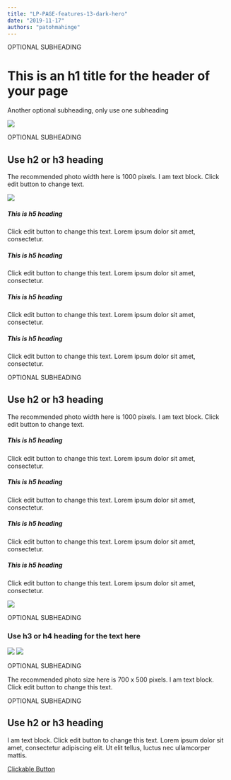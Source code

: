 ```yaml
---
title: "LP-PAGE-features-13-dark-hero"
date: "2019-11-17"
authors: "patohmahinge"
---
```


OPTIONAL SUBHEADING

# This is an h1 title for the header of your page

Another optional subheading, only use one subheading

![](images/placeholder-1000x563.jpg)

OPTIONAL SUBHEADING

## Use h2 or h3 heading

The recommended photo width here is 1000 pixels. I am text block. Click edit button to change text.

![](images/placeholder-700x450.jpg)

##### This is h5 heading

Click edit button to change this text. Lorem ipsum dolor sit amet, consectetur.

##### This is h5 heading

Click edit button to change this text. Lorem ipsum dolor sit amet, consectetur.

##### This is h5 heading

Click edit button to change this text. Lorem ipsum dolor sit amet, consectetur.

##### This is h5 heading

Click edit button to change this text. Lorem ipsum dolor sit amet, consectetur.

OPTIONAL SUBHEADING

## Use h2 or h3 heading

The recommended photo width here is 1000 pixels. I am text block. Click edit button to change text.

##### This is h5 heading

Click edit button to change this text. Lorem ipsum dolor sit amet, consectetur.

##### This is h5 heading

Click edit button to change this text. Lorem ipsum dolor sit amet, consectetur.

##### This is h5 heading

Click edit button to change this text. Lorem ipsum dolor sit amet, consectetur.

##### This is h5 heading

Click edit button to change this text. Lorem ipsum dolor sit amet, consectetur.

![](images/placeholder-700x450.jpg)

OPTIONAL SUBHEADING

### Use h3 or h4 heading for the text here

![](images/placeholder-700x450.jpg) ![](images/placeholder-700x450.jpg)

OPTIONAL SUBHEADING

The recommended photo size here is 700 x 500 pixels. I am text block. Click edit button to change this text.

OPTIONAL SUBHEADING

## Use h2 or h3 heading

I am text block. Click edit button to change this text. Lorem ipsum dolor sit amet, consectetur adipiscing elit. Ut elit tellus, luctus nec ullamcorper mattis.

[Clickable Button](#)
